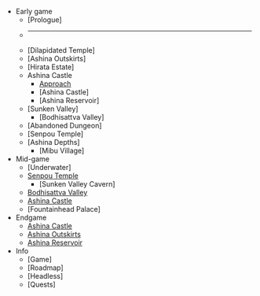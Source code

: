* Early game
  * [Prologue]
  * ---
  * [Dilapidated Temple]
  * [Ashina Outskirts]
  * [Hirata Estate]
  * Ashina Castle
    * [Approach](ashina_castle_approach)
    * [Ashina Castle]
    * [Ashina Reservoir]
  * [Sunken Valley]
    * [Bodhisattva Valley]
  * [Abandoned Dungeon]
  * [Senpou Temple]
  * [Ashina Depths]
    * [Mibu Village]
* Mid-game
  * [Underwater]
  * [Senpou Temple](senpou_mid)
    * [Sunken Valley Cavern]
  * [Bodhisattva Valley](sunken_mid)
  * [Ashina Castle](castle_mid)
  * [Fountainhead Palace]
* Endgame
  * [Ashina Castle](castle_end)
  * [Ashina Outskirts](outskirts_end)
  * [Ashina Reservoir](reservoir_end)
* Info
  * [Game]
  * [Roadmap]
  * [Headless]
  * [Quests]